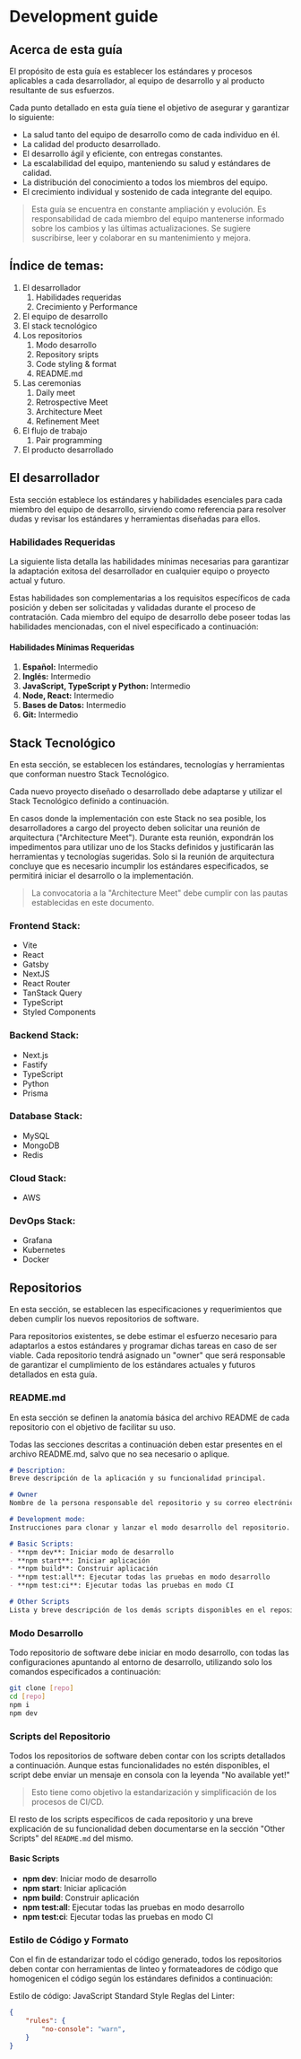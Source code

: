 # Development guide

## Acerca de esta guía
El propósito de esta guía es establecer los estándares y procesos aplicables a cada desarrollador, al equipo de desarrollo y al producto resultante de sus esfuerzos.

Cada punto detallado en esta guía tiene el objetivo de asegurar y garantizar lo siguiente:

- La salud tanto del equipo de desarrollo como de cada individuo en él.
- La calidad del producto desarrollado.
- El desarrollo ágil y eficiente, con entregas constantes.
- La escalabilidad del equipo, manteniendo su salud y estándares de calidad.
- La distribución del conocimiento a todos los miembros del equipo.
- El crecimiento individual y sostenido de cada integrante del equipo.

> Esta guía se encuentra en constante ampliación y evolución. Es responsabilidad de cada miembro del equipo mantenerse informado sobre los cambios y las últimas actualizaciones. Se sugiere suscribirse, leer y colaborar en su mantenimiento y mejora.

## Índice de temas:
1. El desarrollador
    1. Habilidades requeridas
    2. Crecimiento y Performance
3. El equipo de desarrollo 
4. El stack tecnológico   
5. Los repositorios
    1. Modo desarrollo
    2. Repository sripts
    3. Code styling & format
    4. README.md
7. Las ceremonias
    1. Daily meet
    2. Retrospective Meet
    3. Architecture Meet
    4. Refinement Meet
9. El flujo de trabajo
    1. Pair programming
11. El producto desarrollado

## El desarrollador

Esta sección establece los estándares y habilidades esenciales para cada miembro del equipo de desarrollo, sirviendo como referencia para resolver dudas y revisar los estándares y herramientas diseñadas para ellos.

### Habilidades Requeridas

La siguiente lista detalla las habilidades mínimas necesarias para garantizar la adaptación exitosa del desarrollador en cualquier equipo o proyecto actual y futuro.

Estas habilidades son complementarias a los requisitos específicos de cada posición y deben ser solicitadas y validadas durante el proceso de contratación. Cada miembro del equipo de desarrollo debe poseer todas las habilidades mencionadas, con el nivel especificado a continuación:

#### Habilidades Mínimas Requeridas

1. **Español:** Intermedio
2. **Inglés:** Intermedio
3. **JavaScript, TypeScript y Python:** Intermedio
4. **Node, React:** Intermedio
5. **Bases de Datos:** Intermedio
6. **Git:** Intermedio

## Stack Tecnológico

En esta sección, se establecen los estándares, tecnologías y herramientas que conforman nuestro Stack Tecnológico.

Cada nuevo proyecto diseñado o desarrollado debe adaptarse y utilizar el Stack Tecnológico definido a continuación.

En casos donde la implementación con este Stack no sea posible, los desarrolladores a cargo del proyecto deben solicitar una reunión de arquitectura ("Architecture Meet"). Durante esta reunión, expondrán los impedimentos para utilizar uno de los Stacks definidos y justificarán las herramientas y tecnologías sugeridas. Solo si la reunión de arquitectura concluye que es necesario incumplir los estándares especificados, se permitirá iniciar el desarrollo o la implementación.

> La convocatoria a la "Architecture Meet" debe cumplir con las pautas establecidas en este documento.

### Frontend Stack:
- Vite
- React
- Gatsby
- NextJS
- React Router
- TanStack Query
- TypeScript
- Styled Components

### Backend Stack:
- Next.js
- Fastify
- TypeScript
- Python
- Prisma

### Database Stack:
- MySQL
- MongoDB
- Redis

### Cloud Stack:
- AWS

### DevOps Stack:
- Grafana
- Kubernetes
- Docker


## Repositorios

En esta sección, se establecen las especificaciones y requerimientos que deben cumplir los nuevos repositorios de software.

Para repositorios existentes, se debe estimar el esfuerzo necesario para adaptarlos a estos estándares y programar dichas tareas en caso de ser viable. Cada repositorio tendrá asignado un "owner" que será responsable de garantizar el cumplimiento de los estándares actuales y futuros detallados en esta guía.

### README.md

En esta sección se definen la anatomía básica del archivo README de cada repositorio con el objetivo de facilitar su uso.

Todas las secciones descritas a continuación deben estar presentes en el archivo README.md, salvo que no sea necesario o aplique.

```md
# Description:
Breve descripción de la aplicación y su funcionalidad principal.

# Owner
Nombre de la persona responsable del repositorio y su correo electrónico.

# Development mode:
Instrucciones para clonar y lanzar el modo desarrollo del repositorio.

# Basic Scripts:
- **npm dev**: Iniciar modo de desarrollo
- **npm start**: Iniciar aplicación
- **npm build**: Construir aplicación
- **npm test:all**: Ejecutar todas las pruebas en modo desarrollo
- **npm test:ci**: Ejecutar todas las pruebas en modo CI

# Other Scripts
Lista y breve descripción de los demás scripts disponibles en el repositorio.
```

### Modo Desarrollo

Todo repositorio de software debe iniciar en modo desarrollo, con todas las configuraciones apuntando al entorno de desarrollo, utilizando solo los comandos especificados a continuación:

```bash
git clone [repo]
cd [repo]
npm i
npm dev
```

### Scripts del Repositorio

Todos los repositorios de software deben contar con los scripts detallados a continuación. Aunque estas funcionalidades no estén disponibles, el script debe enviar un mensaje en consola con la leyenda "No available yet!"

> Esto tiene como objetivo la estandarización y simplificación de los procesos de CI/CD.

El resto de los scripts específicos de cada repositorio y una breve explicación de su funcionalidad deben documentarse en la sección "Other Scripts" del `README.md` del mismo.

#### Basic Scripts
- **npm dev**: Iniciar modo de desarrollo
- **npm start**: Iniciar aplicación
- **npm build**: Construir aplicación
- **npm test:all**: Ejecutar todas las pruebas en modo desarrollo
- **npm test:ci**: Ejecutar todas las pruebas en modo CI

### Estilo de Código y Formato

Con el fin de estandarizar todo el código generado, todos los repositorios deben contar con herramientas de linteo y formateadores de código que homogenicen el código según los estándares definidos a continuación:

Estilo de código: JavaScript Standard Style
Reglas del Linter:

```json
{
    "rules": {
        "no-console": "warn",
    }
}
```
